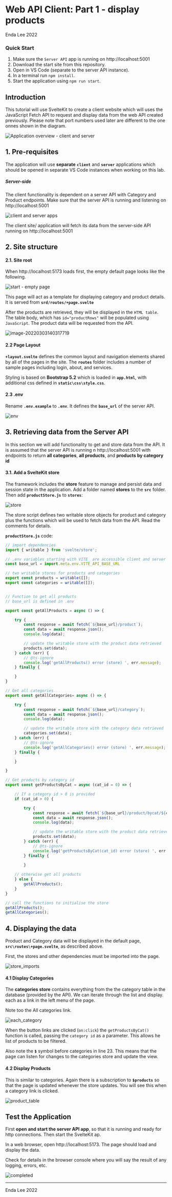 # Web API Client: Part 1 - display products

Enda Lee 2022

### Quick Start

1. Make sure the `Server API` app is running on http://localhost:5001
2. Download the start site from this repository.
3. Open in VS Code (separate to the server API instance).
4. In a terminal run `npm install`.
5. Start the application using `npm run start`.



## Introduction

This tutorial will use SvelteKit to create a client website which will uses the JavaScript Fetch API to request and display data from the web API created previously. Please note that port numbers used later are different to the one onnes shown in the diagram.

![Application overview - client and server](./media/app_overview.png)



## 1. Pre-requisites

The application will use **separate** **`client`** and **`server`** applications which should be opened in separate VS Code instances when working on this lab.

##### Server-side

The client functionality is dependent on a server API with Category and Product endpoints. Make sure that the server API is running and listening on http://localhost:5001





![client and server apps](./media/app_overview2.png)

The client site/ application will fetch its data from the server-side API running on http://localhost:5001



## 2. Site structure

#### 2.1. Site root

When http://localhost:5173 loads first, the empty default page looks like the following. 

![start - empty page](./media/empty_page.png)



This page will act as a template for displaying category and product details. It is served from **`srd/routes/+page.svelte`**

After the products are retrieved, they will be displayed in the `HTML table`. The table body, which has `id="productRows"` will be populated using `JavaScript`. The product data will be requested from the API.

![image-20220303140317719](./media/HTML_table.png)



#### 2.2  Page Layout

**`+layout.svelte`** defines the common layout and navigation elements shared by all of the pages in the site. The **`routes`** folder includes a number of sample pages including login, about, and services.

Styling is based on **Bootstrap 5.2** which is loaded in **`app.html`**, with additional css defined in **`static\css\style.css`**.

#### 2.3 .env
Rename **`.env.example`** to **`.env`**. It defines the **`base_url`** of the server API.

![env](./media/env.png)







## 3. Retrieving data from the Server API

In this section we will add functionality to get and store data from the API. It is assumed that the server API is running n http://localhost:5001 with endpoints to return **all categories**, **all products**, and **products by category id**

#### 3.1. Add a SvelteKit store

The framework includes the **store** feature to manage and persist data and session state in the application. Add a folder named **stores** to the **`src`** folder. Then add **`productStore.js`** to  **`stores`**:

 ![store](./media/store.png)



The store script defines two writable store objects for product and category  plus the functions which will be used to fetch data from the API. Read the comments for details. 

**`productStore.js`** code:

```javascript
// import dependencies
import { writable } from 'svelte/store';

// .env variables starting with VITE_ are accessible client and server side 
const base_url = import.meta.env.VITE_API_BASE_URL

// two writable stores for products and categories
export const products = writable([]);
export const categories = writable([]);


// Function to get all products
// base_url is defined in .env

export const getAllProducts = async () => {

    try {
        const response = await fetch(`${base_url}/product`);
        const data = await response.json();
        console.log(data);

        // update the writable store with the product data retrieved
        products.set(data);
    } catch (err) {
        // @ts-ignore
        console.log('getAllProducts() error (store) ', err.message);
    } finally {

    }
}

// Get all categories
export const getAllCategories= async () => {

    try {
        const response = await fetch(`${base_url}/category`);
        const data = await response.json();
        console.log(data);

        // update the writable store with the category data retrieved
        categories.set(data);
    } catch (err) {
        // @ts-ignore
        console.log('getAllCategories() error (store) ', err.message);
    } finally {

    }        

}

// Get products by category id
export const getProductsByCat = async (cat_id = 0) => {

    // If a category id > 0 is provided
    if (cat_id > 0) {

        try {
            const response = await fetch(`${base_url}/product/bycat/${cat_id}`);
            const data = await response.json();
            console.log(data);

            // update the writable store with the product data retrieved
            products.set(data);
        } catch (err) {
            // @ts-ignore
            console.log('getProductsByCat(cat_id) error (store) ', err.message);
        } finally {
    
        }

    // otherwise get all products    
    } else {
        getAllProducts();
    }
}

// call the functions to initialise the store
getAllProducts();
getAllCategories();

```



## 4. Displaying the data

Product and Category data will be displayed in the default page, **`src\routes\+page.svelte`**, as described above.

First, the stores and other dependencies must be imported into the page.

![store_imports](./media/store_imports.png)



#### 4.1 Display Categories

The **categories store** contains everything from the the category table in the database (provided by the API). We can iterate through the list and display. each as a link in the left menu of the page.

Note too the All categories link.

![each_category](./media/each_category.png)



When the button links are clicked (`on:click`) the `getProductsByCat()` function is called, passing the `category id` as a parameter. This allows he list of products to be filtered.

Also note the **`$`** symbol before categories in line 23. This means that the page can listen for changes to the categories store and update the view.



#### 4.2 Display Products

This is similar to categories.  Again there is a subscription to  **`$products`** so that the page is updated whenever the store updates. You will see this when a category link is clicked.

![product_table](./media/product_table.png)



## Test the Application

First **open and start the server API app**, so that it is running and ready for http connections. Then start the SvelteKit ap.

In a web browser, open http://localhost:5173. The page should load and display the data.

Check for details in the browser console where you will say the result of any logging, errors, etc.

![completed](./media/finished.png)



------

Enda Lee 2022
